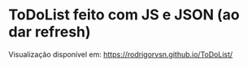 # ToDoList feito com JS e JSON (ao dar refresh)

Visualização disponível em:
https://rodrigorvsn.github.io/ToDoList/
